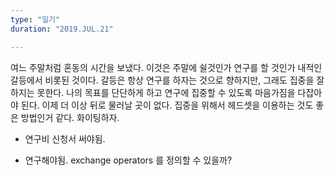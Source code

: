 ```yaml
---
type: "일기"
duration: "2019.JUL.21"

---
```


여느 주말처럼 혼동의 시간을 보냈다. 이것은 주말에 쉴것인가 연구를 할 것인가 내적인 갈등에서 비롯된 것이다. 갈등은 항상 연구를 하자는 것으로 향하지만, 그래도 집중을 잘 하지는 못한다. 나의 목표를 단단하게 하고 연구에 집중할 수 있도록 마음가짐을 다잡아야 된다. 이제 더 이상 뒤로 물러날 곳이 없다. 집중을 위해서 헤드셋을 이용하는 것도 좋은 방법인거 같다. 화이팅하자.

* 연구비 신청서 써야됨.

* 연구해야됨. exchange operators 를 정의할 수 있을까?